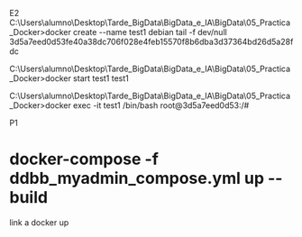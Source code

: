 E2
C:\Users\alumno\Desktop\Tarde_BigData\BigData_e_IA\BigData\05_Practica_Docker>docker create --name test1 debian tail -f dev/null
3d5a7eed0d53fe40a38dc706f028e4feb15570f8b6dba3d37364bd26d5a28fdc

C:\Users\alumno\Desktop\Tarde_BigData\BigData_e_IA\BigData\05_Practica_Docker>docker start test1
test1

C:\Users\alumno\Desktop\Tarde_BigData\BigData_e_IA\BigData\05_Practica_Docker>docker exec -it test1 /bin/bash
root@3d5a7eed0d53:/#

P1
# docker-compose -f ddbb_myadmin_compose.yml up --build
link a docker up